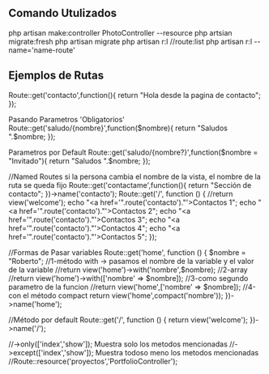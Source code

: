 ## Comando Utulizados

php artisan make:controller PhotoController --resource
php artsian migrate:fresh
php artisan migrate
php artisan r:l //route:list
php artisan r:l --name='name-route'

## Ejemplos de Rutas


Route::get('contacto',function(){
	return "Hola desde la pagina de contacto";
});

Pasando Parametros 'Obligatorios'
Route::get('saludo/{nombre}',function($nombre){
	return "Saludos ".$nombre;
});

Parametros por Default
Route::get('saludo/{nombre?}',function($nombre = "Invitado"){
	return "Saludos ".$nombre;
});

//Named Routes si la persona cambia el nombre de la vista, el nombre de la ruta se queda fijo
Route::get('contactame',function(){
	return "Sección de contacto";
})->name('contacto');
Route::get('/', function () {
    //return view('welcome');
    echo "<a href='".route('contacto')."'>Contactos 1</a>";
    echo "<a href='".route('contacto')."'>Contactos 2</a>";
    echo "<a href='".route('contacto')."'>Contactos 3</a>";
    echo "<a href='".route('contacto')."'>Contactos 4</a>";
    echo "<a href='".route('contacto')."'>Contactos 5</a>";
});

//Formas de Pasar variables 
Route::get('home', function () {
	$nombre = "Roberto";
	//1-método with -> pasamos el nombre de la variable y el valor de la variable
    //return view('home')->with('nombre',$nombre);
    //2-array 
    //return view('home')->with(['nombre' => $nombre]);
    //3-como segundo parametro de la funcion
    //return view('home',['nombre' => $nombre]);
    //4-con el método compact
    return view('home',compact('nombre'));
})->name('home');

//Método por default
Route::get('/', function () {
    return view('welcome');
})->name('/');


//->only(['index','show']); Muestra solo los metodos mencionadas
//->except(['index','show']); Muestra todoso meno los metodos mencionadas
//Route::resource('proyectos','PortfolioController');
